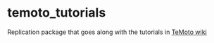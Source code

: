 # temoto_tutorials
Replication package that goes along with the tutorials in [TeMoto wiki](https://github.com/temoto-framework/temoto/wiki)
